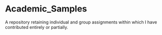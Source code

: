 # Academic_Samples
A repository retaining individual and group assignments within which I have contributed entirely or partially.
